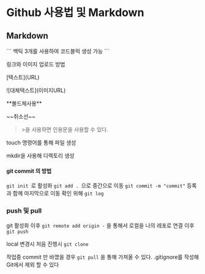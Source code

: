 # Github 사용법 및 Markdown

## Markdown
\`\`\`
백틱 3개를 사용하여 코드블럭 생성 가능
\`\`\`

링크와 이미지 업로드 방법

\[텍스트]\(URL)

\![대체텍스트]\(이미지URL)

\*\*볼드체사용\*\*

\~\~취소선\~\~

> \>을 사용하면 인용문을 사용할 수 있다.

touch 명령어를 통해 파일 생성

mkdir을 사용해 디렉토리 생성

#### git commit 의 방법

`git init `로 활성화
`git add . `으로 중간으로 이동
`git commit -m "commit"` 등록과 함께 마지막으로 이동 
확인 위해 
`git log`

### push 및 pull
git 활성화 이후 `git remote add origin -` 을 통해서 로컬을 나의 레포로 연결
이후 `git push`

local  변경시
처음 진행시 `git clone`

작업중 commit 만 바꼈을 경우
`git pull` 을 통해 가져올 수 있다.
.gitignore를 작성해 Git에서 제외 할 수 있다


